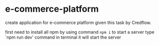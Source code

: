 # e-commerce-platform
create application for e-commerce platform given this task by Credflow.

first need to install all npm by using command `npm i`
to start a server type `npm run dev' command in terminal it will start the server
